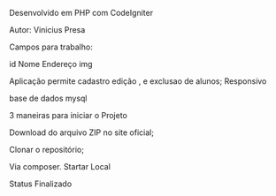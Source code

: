 Desenvolvido em PHP com CodeIgniter

Autor: 
Vinicius Presa

Campos para trabalho:

id
Nome
Endereço
img

Aplicação permite cadastro edição , e exclusao de alunos;
Responsivo

base de dados mysql 



3 maneiras para iniciar o Projeto 


Download do arquivo ZIP no site oficial;

Clonar o repositório; 

Via composer.
Startar Local

Status Finalizado
